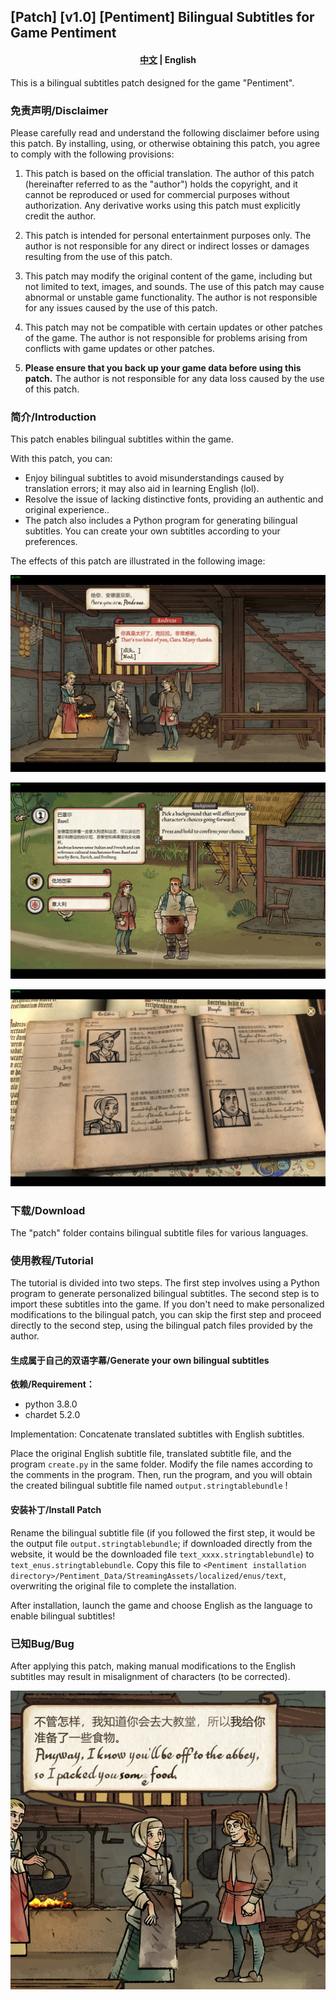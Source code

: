 ## [Patch] [v1.0] [Pentiment] Bilingual Subtitles for Game Pentiment

<h4 align="center">
    <p>
        <a href="README.md">中文</a> | <b>English</b>
    <p>
</h4>

This is a bilingual subtitles patch designed for the game "Pentiment".



### 免责声明/Disclaimer

Please carefully read and understand the following disclaimer before using this patch. By installing, using, or otherwise obtaining this patch, you agree to comply with the following provisions:

1. This patch is based on the official translation. The author of this patch (hereinafter referred to as the "author") holds the copyright, and it cannot be reproduced or used for commercial purposes without authorization. Any derivative works using this patch must explicitly credit the author.

2. This patch is intended for personal entertainment purposes only. The author is not responsible for any direct or indirect losses or damages resulting from the use of this patch.

3. This patch may modify the original content of the game, including but not limited to text, images, and sounds. The use of this patch may cause abnormal or unstable game functionality. The author is not responsible for any issues caused by the use of this patch.

4. This patch may not be compatible with certain updates or other patches of the game. The author is not responsible for problems arising from conflicts with game updates or other patches.

5. **Please ensure that you back up your game data before using this patch.** The author is not responsible for any data loss caused by the use of this patch.

   

### 简介/Introduction

This patch enables bilingual subtitles within the game.

With this patch, you can:

- Enjoy bilingual subtitles to avoid misunderstandings caused by translation errors; it may also aid in learning English (lol).
- Resolve the issue of lacking distinctive fonts, providing an authentic and original experience..
- The patch also includes a Python program for generating bilingual subtitles. You can create your own subtitles according to your preferences.

The effects of this patch are illustrated in the following image: 

![ (1)](photo/(1).png)

![ (5)](photo/(5).png)

![ (4)](photo/(4).png)



### 下载/Download

The "patch" folder contains bilingual subtitle files for various languages.



### 使用教程/Tutorial

The tutorial is divided into two steps. The first step involves using a Python program to generate personalized bilingual subtitles. The second step is to import these subtitles into the game. If you don't need to make personalized modifications to the bilingual patch, you can skip the first step and proceed directly to the second step, using the bilingual patch files provided by the author.



#### 生成属于自己的双语字幕/Generate your own bilingual subtitles

**依赖/Requirement：**

- python 3.8.0
- chardet 5.2.0

Implementation: Concatenate translated subtitles with English subtitles.

Place the original English subtitle file, translated subtitle file, and the program `create.py` in the same folder. Modify the file names according to the comments in the program. Then, run the program, and you will obtain the created bilingual subtitle file named `output.stringtablebundle` !



#### 安装补丁/Install Patch

Rename the bilingual subtitle file (if you followed the first step, it would be the output file `output.stringtablebundle`; if downloaded directly from the website, it would be the downloaded file `text_xxxx.stringtablebundle`) to `text_enus.stringtablebundle`. Copy this file to `<Pentiment installation directory>/Pentiment_Data/StreamingAssets/localized/enus/text`, overwriting the original file to complete the installation.

After installation, launch the game and choose English as the language to enable bilingual subtitles!



### 已知Bug/Bug

After applying this patch, making manual modifications to the English subtitles may result in misalignment of characters (to be corrected).

![ (6)](photo/(6).png)




